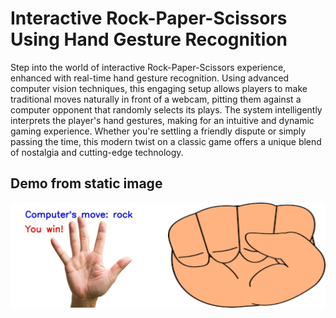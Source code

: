 # Interactive Rock-Paper-Scissors Using Hand Gesture Recognition
Step into the world of interactive Rock-Paper-Scissors experience, enhanced with real-time hand gesture recognition. Using advanced computer vision techniques, this engaging setup allows players to make traditional moves naturally in front of a webcam, pitting them against a computer opponent that randomly selects its plays. The system intelligently interprets the player's hand gestures, making for an intuitive and dynamic gaming experience. Whether you're settling a friendly dispute or simply passing the time, this modern twist on a classic game offers a unique blend of nostalgia and cutting-edge technology.
## Demo from static image 
![Demo of RPS](./assets/images/combined.jpg)
